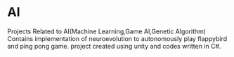 # AI
Projects Related to AI(Machine Learning,Game AI,Genetic Algorithm)
Contains implementation of neuroevolution to autonomously play flappybird and ping pong game.
project created using unity and codes written in C#.
